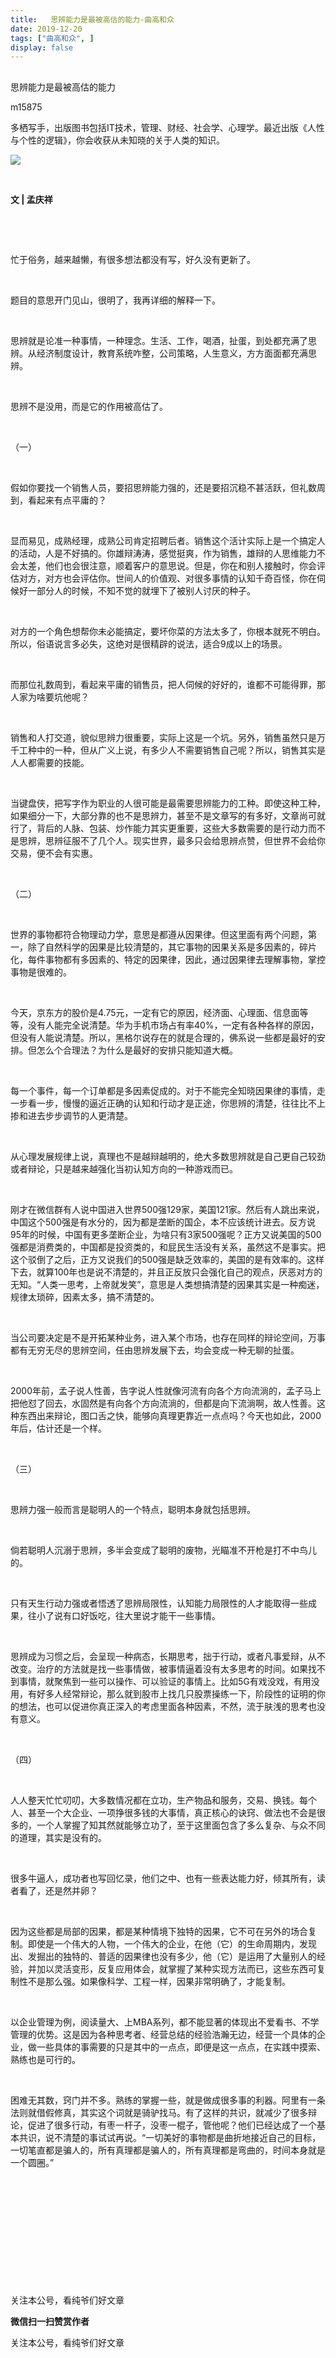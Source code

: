 ```yaml
---
title:   思辨能力是最被高估的能力-曲高和众
date: 2019-12-20
tags: ["曲高和众", ]
display: false
---
```



## 



思辨能力是最被高估的能力




m15875




多栖写手，出版图书包括IT技术，管理、财经、社会学、心理学。最近出版《人性与个性的逻辑》，你会收获从未知晓的关于人类的知识。


<img class="rich_pages" data-ratio="0.744" data-s="300,640" src="https://mmbiz.qpic.cn/mmbiz_jpg/fxGMiaL5Zj1iablX4AI1TTIyz5USr4yMQPWUWXHP3vQDCr3m1wnYNsVNsN00PLNzMY2jMic29wdupibLT9xkGOiamgg/640?wx_fmt=jpeg" data-type="jpeg" data-w="500" style=""/>

&nbsp;

**文 | 孟庆祥**

&nbsp;

&nbsp;

忙于俗务，越来越懒，有很多想法都没有写，好久没有更新了。

&nbsp;

题目的意思开门见山，很明了，我再详细的解释一下。

&nbsp;

思辨就是论准一种事情，一种理念。生活、工作，喝酒，扯蛋，到处都充满了思辨。从经济制度设计，教育系统咋整，公司策略，人生意义，方方面面都充满思辨。

&nbsp;

思辨不是没用，而是它的作用被高估了。

&nbsp;

（一）

&nbsp;

假如你要找一个销售人员，要招思辨能力强的，还是要招沉稳不甚活跃，但礼数周到，看起来有点平庸的？

&nbsp;

显而易见，成熟经理，成熟公司肯定招聘后者。销售这个活计实际上是一个搞定人的活动，人是不好搞的。你雄辩涛涛，感觉挺爽，作为销售，雄辩的人思维能力不会太差，他们也会很注意，顺着客户的意思说。但是，你在和别人接触时，你会评估对方，对方也会评估你。世间人的价值观、对很多事情的认知千奇百怪，你在伺候好一部分人的时候，不知不觉的就埋下了被别人讨厌的种子。

&nbsp;

对方的一个角色想帮你未必能搞定，要坏你菜的方法太多了，你根本就死不明白。所以，俗语说言多必失，这绝对是很精辟的说法，适合9成以上的场景。

&nbsp;

而那位礼数周到，看起来平庸的销售员，把人伺候的好好的，谁都不可能得罪，那人家为啥要坑他呢？

&nbsp;

销售和人打交道，貌似思辨力很重要，实际上这是一个坑。另外，销售虽然只是万千工种中的一种，但从广义上说，有多少人不需要销售自己呢？所以，销售其实是人人都需要的技能。

&nbsp;

当键盘侠，把写字作为职业的人很可能是最需要思辨能力的工种。即使这种工种，如果细分一下，大部分靠的也不是思辨力，甚至不是文章写的有多好，文章尚可就行了，背后的人脉、包装、炒作能力其实更重要，这些大多数需要的是行动力而不是思辨，思辨征服不了几个人。现实世界，最多只会给思辨点赞，但世界不会给你交易，便不会有实惠。

&nbsp;

（二）

&nbsp;

世界的事物都符合物理动力学，意思是都遵从因果律。但这里面有两个问题，第一，除了自然科学的因果是比较清楚的，其它事物的因果关系是多因素的，碎片化，每件事物都有多因素的、特定的因果律，因此，通过因果律去理解事物，掌控事物是很难的。

&nbsp;

今天，京东方的股价是4.75元，一定有它的原因，经济面、心理面、信息面等等，没有人能完全说清楚。华为手机市场占有率40%，一定有各种各样的原因，但没有人能说清楚。所以，黑格尔说存在的就是合理的，佛系说一些都是最好的安排。但怎么个合理法？为什么是最好的安排只能知道大概。

&nbsp;

每一个事件，每一个订单都是多因素促成的。对于不能完全知晓因果律的事情，走一步看一步，慢慢的逼近正确的认知和行动才是正途，你思辨的清楚，往往比不上掺和进去步步调节的人更清楚。

&nbsp;

从心理发展规律上说，真理也不是越辩越明的，绝大多数思辨就是自己更自己较劲或者辩论，只是越来越强化当初认知方向的一种游戏而已。

&nbsp;

刚才在微信群有人说中国进入世界500强129家，美国121家。然后有人跳出来说，中国这个500强是有水分的，因为都是垄断的国企，本不应该统计进去。反方说95年的时候，中国有更多垄断企业，为啥只有3家500强呢？正方又说美国的500强都是消费类的，中国都是投资类的，和屁民生活没有关系，虽然这不是事实。把这个驳倒了之后，正方又说我们的500强是缺乏效率的，美国的是有效率的。这样下去，就算100年也是说不清楚的，并且正反放只会强化自己的观点，厌恶对方的无知。“人类一思考，上帝就发笑”，意思是人类想搞清楚的因果其实是一种痴迷，规律太琐碎，因素太多，搞不清楚的。

&nbsp;

当公司要决定是不是开拓某种业务，进入某个市场，也存在同样的辩论空间，万事都有无穷无尽的思辨空间，任由思辨发展下去，均会变成一种无聊的扯蛋。

&nbsp;

2000年前，孟子说人性善，告字说人性就像河流有向各个方向流淌的，孟子马上把他怼了回去，水固然是有向各个方向流淌的，但都是向下流淌啊，故人性善。这种东西出来辩论，图口舌之快，能够向真理更靠近一点点吗？今天也如此，2000年后，估计还是一个样。

&nbsp;

（三）

&nbsp;

思辨力强一般而言是聪明人的一个特点，聪明本身就包括思辨。

&nbsp;

倘若聪明人沉溺于思辨，多半会变成了聪明的废物，光瞄准不开枪是打不中鸟儿的。

&nbsp;

只有天生行动力强或者悟透了思辨局限性，认知能力局限性的人才能取得一些成果，往小了说有口好饭吃，往大里说才能干一些事情。

&nbsp;

思辨成为习惯之后，会呈现一种病态，长期思考，拙于行动，或者凡事爱辩，从不改变。治疗的方法就是找一些事情做，被事情逼着没有太多思考的时间。如果找不到事情，就聚焦到一些可以操作、可以验证的事情上。比如5G有戏没戏，有用没用，有好多人经常辩论，那么就到股市上找几只股票操练一下，阶段性的证明的你的想法，也可以促进你真正深入的考虑里面各种因素，不然，流于肤浅的思考也没有意义。

&nbsp;

（四）

&nbsp;

人人整天忙忙叨叨，大多数情况都在立功，生产物品和服务，交易、换钱。每个人、甚至一个大企业、一项挣很多钱的大事情，真正核心的诀窍、做法也不会是很多的，一个人掌握了知其然就能够立功了，至于这里面包含了多么复杂、与众不同的道理，其实是没有的。

&nbsp;

很多牛逼人，成功者也写回忆录，他们之中、也有一些表达能力好，倾其所有，读者看了，还是然并卵？

&nbsp;

因为这些都是局部的因果，都是某种情境下独特的因果，它不可在另外的场合复制。即使是一个伟大的人物，一个伟大的企业，在他（它）的生命周期内，发现出、发掘出的独特的、普适的因果律也没有多少，他（它）是运用了大量别人的经验，并加以灵活变形，反复应用体会，就掌握了某种实现方法而已，这些东西可复制性不是那么强。如果像科学、工程一样，因果非常明确了，才能复制。

&nbsp;

以企业管理为例，阅读量大、上MBA系列，都不能显著的体现出不爱看书、不学管理的优势。这是因为各种思考者、经营总结的经验浩瀚无边，经营一个具体的企业，做一些具体的事需要的只是其中的一点点，即便是这一点点，在实践中摸索、熟练也是可行的。

&nbsp;

困难无其数，窍门并不多。熟练的掌握一些，就是做成很多事的利器。阿里有一条法则就借假修真，其实这个词就是骑驴找马。有了这样的共识，就减少了很多辩论，促进了很多行动，有枣一杆子，没枣一棍子，管他呢？他们已经达成了一个基本共识，说不清楚的事试试再说。“一切美好的事物都是曲折地接近自己的目标，一切笔直都是骗人的，所有真理都是骗人的，所有真理都是弯曲的，时间本身就是一个圆圈。”

&nbsp;

&nbsp;

&nbsp;

&nbsp;

&nbsp;

&nbsp;



关注本公号，看纯爷们好文章


**微信扫一扫赞赏作者**






关注本公号，看纯爷们好文章